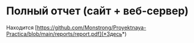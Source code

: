 # Полный отчет (сайт + веб-сервер)

Находится [https://github.com/Monstrong/Proyektnaya-Practica/blob/main/reports/report.pdf](*Здесь*)

